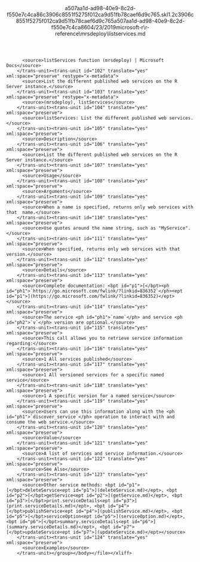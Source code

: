 <?xml version="1.0"?><xliff version="1.2" xmlns="urn:oasis:names:tc:xliff:document:1.2" xmlns:xsi="http://www.w3.org/2001/XMLSchema-instance" xsi:schemaLocation="urn:oasis:names:tc:xliff:document:1.2 xliff-core-1.2-transitional.xsd"><file datatype="xml" original="listservices.md" source-language="en-US" target-language="en-US"><header><tool tool-id="mdxliff" tool-name="mdxliff" tool-version="1.0-1931010" tool-company="Microsoft" /><xliffext:skl_file_name xmlns:xliffext="urn:microsoft:content:schema:xliffextensions">a507aa1d-ad98-40e9-8c2d-f550e7c4ca86c3906c8551f5275f012ca9d51fb78caef6d9c765.skl</xliffext:skl_file_name><xliffext:version xmlns:xliffext="urn:microsoft:content:schema:xliffextensions">1.2</xliffext:version><xliffext:ms.openlocfilehash xmlns:xliffext="urn:microsoft:content:schema:xliffextensions">c3906c8551f5275f012ca9d51fb78caef6d9c765</xliffext:ms.openlocfilehash><xliffext:ms.sourcegitcommit xmlns:xliffext="urn:microsoft:content:schema:xliffextensions">a507aa1d-ad98-40e9-8c2d-f550e7c4ca86</xliffext:ms.sourcegitcommit><xliffext:ms.lasthandoff xmlns:xliffext="urn:microsoft:content:schema:xliffextensions">04/23/2019</xliffext:ms.lasthandoff><xliffext:ms.openlocfilepath xmlns:xliffext="urn:microsoft:content:schema:xliffextensions">microsoft-r\r-reference\mrsdeploy\listservices.md</xliffext:ms.openlocfilepath></header><body><group id="content" extype="content"><trans-unit id="101" translate="yes" xml:space="preserve" restype="x-metadata">
          <source>listServices function (mrsdeploy) | Microsoft Docs</source>
        </trans-unit><trans-unit id="102" translate="yes" xml:space="preserve" restype="x-metadata">
          <source>List the different published web services on the R Server instance.</source>
        </trans-unit><trans-unit id="103" translate="yes" xml:space="preserve" restype="x-metadata">
          <source>(mrsdeploy), listServices</source>
        </trans-unit><trans-unit id="104" translate="yes" xml:space="preserve">
          <source>listServices: List the different published web services.</source>
        </trans-unit><trans-unit id="105" translate="yes" xml:space="preserve">
          <source>Description</source>
        </trans-unit><trans-unit id="106" translate="yes" xml:space="preserve">
          <source>List the different published web services on the R Server instance.</source>
        </trans-unit><trans-unit id="107" translate="yes" xml:space="preserve">
          <source>Usage</source>
        </trans-unit><trans-unit id="108" translate="yes" xml:space="preserve">
          <source>Arguments</source>
        </trans-unit><trans-unit id="109" translate="yes" xml:space="preserve">
          <source>When a name is specified, returns only web services with that  name.</source>
        </trans-unit><trans-unit id="110" translate="yes" xml:space="preserve">
          <source>Use quotes around the name string, such as "MyService".</source>
        </trans-unit><trans-unit id="111" translate="yes" xml:space="preserve">
          <source>When specified, returns only web services with that version.</source>
        </trans-unit><trans-unit id="112" translate="yes" xml:space="preserve">
          <source>Details</source>
        </trans-unit><trans-unit id="113" translate="yes" xml:space="preserve">
          <source>Complete documentation: <bpt id="p1">[</bpt><ph id="ph1">`https://go.microsoft.com/fwlink/?linkid=836352`</ph><ept id="p1">](https://go.microsoft.com/fwlink/?linkid=836352)</ept></source>
        </trans-unit><trans-unit id="114" translate="yes" xml:space="preserve">
          <source>The service <ph id="ph1">`name`</ph> and service <ph id="ph2">`v`</ph> version are optional.</source>
        </trans-unit><trans-unit id="115" translate="yes" xml:space="preserve">
          <source>This call allows you to retrieve service information regarding:</source>
        </trans-unit><trans-unit id="116" translate="yes" xml:space="preserve">
          <source>1 All services published</source>
        </trans-unit><trans-unit id="117" translate="yes" xml:space="preserve">
          <source>1 All versioned services for a specific named service</source>
        </trans-unit><trans-unit id="118" translate="yes" xml:space="preserve">
          <source>1 A specific version for a named service</source>
        </trans-unit><trans-unit id="119" translate="yes" xml:space="preserve">
          <source>Users can use this information along with the <ph id="ph1">`discover_service`</ph> operation to interact with and consume the web service.</source>
        </trans-unit><trans-unit id="120" translate="yes" xml:space="preserve">
          <source>Value</source>
        </trans-unit><trans-unit id="121" translate="yes" xml:space="preserve">
          <source>A list of services and service information.</source>
        </trans-unit><trans-unit id="122" translate="yes" xml:space="preserve">
          <source>See Also</source>
        </trans-unit><trans-unit id="123" translate="yes" xml:space="preserve">
          <source>Other service methods: <bpt id="p1">[</bpt>deleteService<ept id="p1">](deleteService.md)</ept>, <bpt id="p2">[</bpt>getService<ept id="p2">](getService.md)</ept>, <bpt id="p3">[</bpt>print.serviceDetails<ept id="p3">](print.serviceDetails.md)</ept>, <bpt id="p4">[</bpt>publishService<ept id="p4">](publishService.md)</ept>, <bpt id="p5">[</bpt>serviceOption<ept id="p5">](serviceOption.md)</ept>, <bpt id="p6">[</bpt>summary.serviceDetails<ept id="p6">](summary.serviceDetails.md)</ept>, <bpt id="p7">[</bpt>updateService<ept id="p7">](updateService.md)</ept></source>
        </trans-unit><trans-unit id="124" translate="yes" xml:space="preserve">
          <source>Examples</source>
        </trans-unit></group></body></file></xliff>